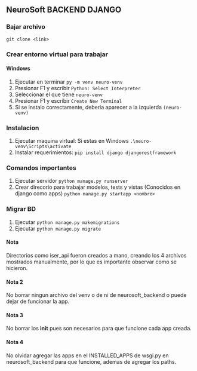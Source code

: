 ## NeuroSoft BACKEND DJANGO

### Bajar archivo
`git clone <link>`

### Crear entorno virtual para trabajar
#### Windows
1. Ejecutar en terminar `py -m venv neuro-venv`
2. Presionar F1 y escribir `Python: Select Interpreter`
3. Seleccionar el que tiene `neuro-venv`
4. Presionar F1 y escribir `Create New Terminal`
5. Si se instalo correctamente, deberia aparecer a la izquierda `(neuro-venv)`

### Instalacion

1. Ejecutar maquina virtual: Si estas en Windows `.\neuro-venv\Scripts\activate`
2. Instalar requerimientos: `pip install django djangorestframework`

### Comandos importantes

1. Ejecutar servidor `python manage.py runserver`
2. Crear direcorio para trabajar modelos, tests y vistas (Conocidos en django como apps) `python manage.py startapp <nombre>`

### Migrar BD
1. Ejecutar `python manage.py makemigrations`
2. Ejecutar `python manage.py migrate`

#### Nota
Directorios como iser_api fueron creados a mano, creando los 4 archivos mostrados manualmente, por lo que es importante observar como se hicieron.

#### Nota 2 
No borrar ningun archivo del venv o de ni de neurosoft_backend o puede dejar de funcionar la app.

#### Nota 3
No borrar los __init__ pues son necesarios para que funcione cada app creada.

#### Nota 4
No olvidar agregar las apps en el INSTALLED_APPS de wsgi.py en neurosoft_backend para que funcione, ademas de agregar los paths.
